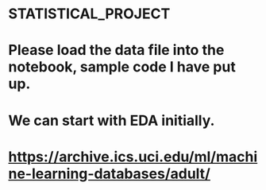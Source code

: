 # STATISTICAL_PROJECT
# Please load the data file into the notebook, sample code I have put up. 
# We can start with EDA initially.
# https://archive.ics.uci.edu/ml/machine-learning-databases/adult/
